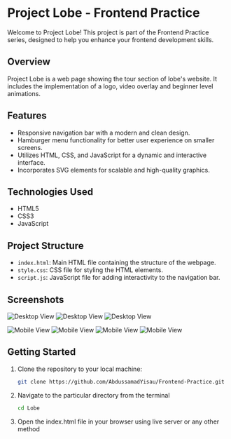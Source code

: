 # Project Lobe - Frontend Practice

Welcome to Project Lobe! This project is part of the Frontend Practice series, designed to help you enhance your frontend development skills.

## Overview

Project Lobe is a web page showing the tour section of lobe's website. It includes the implementation of a logo, video overlay and beginner level animations.

## Features

- Responsive navigation bar with a modern and clean design.
- Hamburger menu functionality for better user experience on smaller screens.
- Utilizes HTML, CSS, and JavaScript for a dynamic and interactive interface.
- Incorporates SVG elements for scalable and high-quality graphics.

## Technologies Used

- HTML5
- CSS3
- JavaScript


## Project Structure

- `index.html`: Main HTML file containing the structure of the webpage.
- `style.css`: CSS file for styling the HTML elements.
- `script.js`: JavaScript file for adding interactivity to the navigation bar.

## Screenshots

![Desktop View](images/1.png)
![Desktop View](images/2.png)
![Desktop View](images/7.png)

![Mobile View](images/3.png)
![Mobile View](images/4.png)
![Mobile View](images/5.png)
![Mobile View](images/6.png)


## Getting Started

1. Clone the repository to your local machine:

   ```bash
   git clone https://github.com/AbdussamadYisau/Frontend-Practice.git

2. Navigate to the particular directory from the terminal
    ```bash
    cd Lobe
    
3. Open the index.html file in your browser using live server or any other method